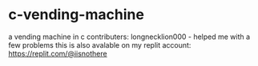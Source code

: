 # c-vending-machine
a vending machine in c
contributers:
  longnecklion000 - helped me with a few problems
this is also avalable on my replit account:
  https://replit.com/@iisnothere
